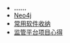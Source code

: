 <!-- 侧边栏 -->
* **......**
* [Neo4j](the_document/neo4j.md)  
* [常用软件收纳](the_document/softwareStorage.md)
* [监管平台项目心得](the_document/projecExperience.md)